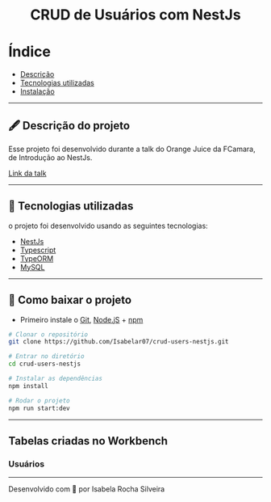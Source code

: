 <h1 align="center">
    CRUD de Usuários com NestJs
</h1>

# Índice

- [Descrição](#-descrição-do-projeto)
- [Tecnologias utilizadas](#-tecnologias-utilizadas)
- [Instalação](#-como-baixar-o-projeto)

---

## 🖋 Descrição do projeto

Esse projeto foi desenvolvido durante a talk do Orange Juice da FCamara, de Introdução ao NestJs.

[Link da talk](https://youtu.be/EXDuoOyNAKg)  

---

## 🚀 Tecnologias utilizadas

o projeto foi desenvolvido usando as seguintes tecnologias:

- [NestJs](https://youtu.be/EXDuoOyNAKg)
- [Typescript](https://www.typescriptlang.org/docs/)
- [TypeORM](https://typeorm.io/#/)
- [MySQL](https://dev.mysql.com/doc/)

---

## 💾 Como baixar o projeto

- Primeiro instale o [Git](https://git-scm.com/), [Node.jS](https://nodejs.org/pt-br/download/) + [npm](https://www.npmjs.com/get-npm)
```bash
# Clonar o repositório
git clone https://github.com/Isabelar07/crud-users-nestjs.git

# Entrar no diretório
cd crud-users-nestjs

# Instalar as dependências
npm install

# Rodar o projeto
npm run start:dev
```
---

## Tabelas criadas no Workbench

### Usuários


---

Desenvolvido com 🧡 por Isabela Rocha Silveira
